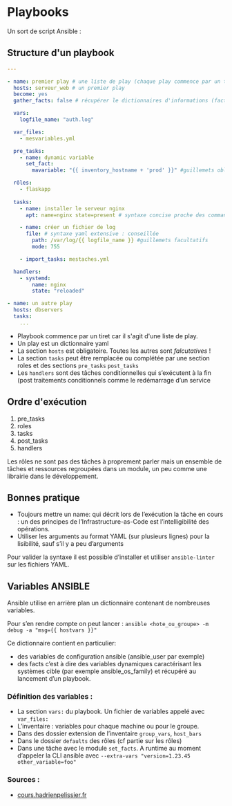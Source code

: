 # Playbooks

Un sort de script Ansible :

## Structure d'un playbook

```yaml
--- 

- name: premier play # une liste de play (chaque play commence par un tiret)
  hosts: serveur_web # un premier play
  become: yes
  gather_facts: false # récupérer le dictionnaires d'informations (facts) relatives aux machines

  vars:
    logfile_name: "auth.log"

  var_files:
    - mesvariables.yml

  pre_tasks:
    - name: dynamic variable
      set_fact:
        mavariable: "{{ inventory_hostname + 'prod' }}" #guillemets obligatoires

  rôles:
    - flaskapp
    
  tasks:
    - name: installer le serveur nginx
      apt: name=nginx state=present # syntaxe concise proche des commandes ad hoc mais moins lisible

    - name: créer un fichier de log
      file: # syntaxe yaml extensive : conseillée
        path: /var/log/{{ logfile_name }} #guillemets facultatifs
        mode: 755

    - import_tasks: mestaches.yml

  handlers:
    - systemd:
        name: nginx
        state: "reloaded"

- name: un autre play
  hosts: dbservers
  tasks:
    ... 
```

- Playbook commence par un tiret car il s'agit d'une liste de play.
- Un play est un dictionnaire yaml
- La section `hosts` est obligatoire. Toutes les autres sont *falcutatives* !
- La section `tasks` peut être remplacée ou complétée par une section roles et des sections `pre_tasks` `post_tasks`
- Les `handlers` sont des tâches conditionnelles qui s’exécutent à la fin (post traitements conditionnels comme le redémarrage d’un service

## Ordre d'exécution

1. pre_tasks
2. roles
3. tasks
4. post_tasks
5. handlers

Les rôles ne sont pas des tâches à proprement parler mais un ensemble de tâches et ressources regroupées dans un module, un peu comme une librairie dans le développement. 

## Bonnes pratique

- Toujours mettre un name: qui décrit lors de l’exécution la tâche en cours : un des principes de l’Infrastructure-as-Code est l’intelligibilité des opérations.
- Utiliser les arguments au format YAML (sur plusieurs lignes) pour la lisibilité, sauf s’il y a peu d’arguments

Pour valider la syntaxe il est possible d’installer et utiliser `ansible-linter` sur les fichiers YAML.

## Variables ANSIBLE

Ansible utilise en arrière plan un dictionnaire contenant de nombreuses variables.

Pour s’en rendre compte on peut lancer :
`ansible <hote_ou_groupe> -m debug -a "msg={{ hostvars }}"` 

Ce dictionnaire contient en particulier:

- des variables de configuration ansible (ansible_user par exemple)
- des facts c’est à dire des variables dynamiques caractérisant les systèmes cible (par exemple ansible_os_family) et récupéré au lancement d’un playbook.

### Définition des variables :

- La section `vars:` du playbook.
Un fichier de variables appelé avec `var_files:`
- L’inventaire : variables pour chaque machine ou pour le groupe.
- Dans des dossier extension de l’inventaire `group_vars`, `host_bars`
- Dans le dossier `defaults` des rôles (cf partie sur les rôles)
- Dans une tâche avec le module `set_facts`.
A runtime au moment d’appeler la CLI ansible avec `--extra-vars "version=1.23.45 other_variable=foo"`


### Sources :

- [cours.hadrienpelissier.fr](https://cours.hadrienpelissier.fr/01-ansible/cours2/#remarques-de-syntaxe)